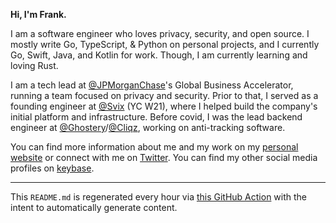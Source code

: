 **Hi, I'm Frank.**

I am a software engineer who loves privacy, security, and open source. I mostly write Go, TypeScript, & Python on personal projects, and I currently Go, Swift, Java, and Kotlin for work. Though, I am currently learning and loving Rust.

I am a tech lead at [@JPMorganChase](https://github.com/jpmorganchase)'s Global Business Accelerator, running a team focused on privacy and security. Prior to that, I served as a founding engineer at [@Svix](https://github.com/svix) (YC W21), where I helped build the company's initial platform and infrastructure. Before covid, I was the lead backend engineer at [@Ghostery](https://github.com/ghostery)/[@Cliqz](https://github.com/cliqz), working on anti-tracking software.

You can find more information about me and my work on my [personal website](https://frankchiarulli.com) or connect with me on [Twitter](https://twitter.com/_fcjr). You can find my other social media profiles on [keybase](https://keybase.io/fcjr).

---

This `README.md` is regenerated every hour via [this GitHub Action](https://github.com/fcjr/fcjr/blob/master/.github/workflows/ci.yml) with the intent to automatically generate content.
